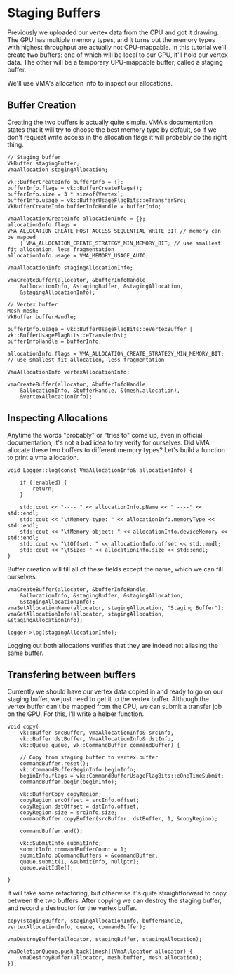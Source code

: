 # Staging Buffers
Previously we uploaded our vertex data from the CPU and got it drawing. The GPU has multiple memory types, and it turns out the memory types with highest throughput are actually not CPU-mappable. In this tutorial we'll create two buffers: one of which will be local to our GPU, it'll hold our vertex data. The other will be a temporary CPU-mappable buffer, called a staging buffer.

We'll use VMA's allocation info to inspect our allocations.

## Buffer Creation
Creating the two buffers is actually quite simple. VMA's documentation states that it will try to choose the best memory type by default, so if we don't request write access in the allocation flags it will probably do the right thing.
```
// Staging buffer
VkBuffer stagingBuffer;
VmaAllocation stagingAllocation;

vk::BufferCreateInfo bufferInfo = {};
bufferInfo.flags = vk::BufferCreateFlags();
bufferInfo.size = 3 * sizeof(Vertex);
bufferInfo.usage = vk::BufferUsageFlagBits::eTransferSrc;
VkBufferCreateInfo bufferInfoHandle = bufferInfo;

VmaAllocationCreateInfo allocationInfo = {};
allocationInfo.flags = VMA_ALLOCATION_CREATE_HOST_ACCESS_SEQUENTIAL_WRITE_BIT // memory can be mapped 
	| VMA_ALLOCATION_CREATE_STRATEGY_MIN_MEMORY_BIT; // use smallest fit allocation, less fragmentation
allocationInfo.usage = VMA_MEMORY_USAGE_AUTO;

VmaAllocationInfo stagingAllocationInfo;

vmaCreateBuffer(allocator, &bufferInfoHandle,
	&allocationInfo, &stagingBuffer, &stagingAllocation,
	&stagingAllocationInfo);

// Vertex buffer
Mesh mesh;
VkBuffer bufferHandle;

bufferInfo.usage = vk::BufferUsageFlagBits::eVertexBuffer | vk::BufferUsageFlagBits::eTransferDst;
bufferInfoHandle = bufferInfo;

allocationInfo.flags = VMA_ALLOCATION_CREATE_STRATEGY_MIN_MEMORY_BIT; // use smallest fit allocation, less fragmentation

VmaAllocationInfo vertexAllocationInfo;

vmaCreateBuffer(allocator, &bufferInfoHandle,
	&allocationInfo, &bufferHandle, &(mesh.allocation),
	&vertexAllocationInfo);
```

## Inspecting Allocations
Anytime the words "probably" or "tries to" come up, even in official documentation, it's not a bad idea to try verify for ourselves. Did VMA allocate these two buffers to different memory types? Let's build a function to print a vma allocation.

```
void Logger::log(const VmaAllocationInfo& allocationInfo) {

	if (!enabled) {
		return;
	}

	std::cout << "---- " << allocationInfo.pName << " ----" << std::endl;
	std::cout << "\tMemory type: " << allocationInfo.memoryType << std::endl;
	std::cout << "\tMemory object: " << allocationInfo.deviceMemory << std::endl;
	std::cout << "\tOffset: " << allocationInfo.offset << std::endl;
	std::cout << "\tSize: " << allocationInfo.size << std::endl;
}
```

Buffer creation will fill all of these fields except the name, which we can fill ourselves.
```
vmaCreateBuffer(allocator, &bufferInfoHandle,
	&allocationInfo, &stagingBuffer, &stagingAllocation,
	&stagingAllocationInfo);
vmaSetAllocationName(allocator, stagingAllocation, "Staging Buffer");
vmaGetAllocationInfo(allocator, stagingAllocation, &stagingAllocationInfo);

logger->log(stagingAllocationInfo);
```

Logging out both allocations verifies that they are indeed not aliasing the same buffer.

## Transfering between buffers
Currently we should have our vertex data copied in and ready to go on our staging buffer, we just need to get it to the vertex buffer. Although the vertex buffer can't be mapped from the CPU, we can submit a transfer job on the GPU. For this, I'll write a helper function.

```
void copy(
	vk::Buffer srcBuffer, VmaAllocationInfo& srcInfo,
	vk::Buffer dstBuffer, VmaAllocationInfo& dstInfo,
	vk::Queue queue, vk::CommandBuffer commandBuffer) {

	// Copy from staging buffer to vertex buffer
	commandBuffer.reset();
	vk::CommandBufferBeginInfo beginInfo;
	beginInfo.flags = vk::CommandBufferUsageFlagBits::eOneTimeSubmit;
	commandBuffer.begin(beginInfo);

	vk::BufferCopy copyRegion;
	copyRegion.srcOffset = srcInfo.offset;
	copyRegion.dstOffset = dstInfo.offset;
	copyRegion.size = srcInfo.size;
	commandBuffer.copyBuffer(srcBuffer, dstBuffer, 1, &copyRegion);

	commandBuffer.end();

	vk::SubmitInfo submitInfo;
	submitInfo.commandBufferCount = 1;
	submitInfo.pCommandBuffers = &commandBuffer;
	queue.submit(1, &submitInfo, nullptr);
	queue.waitIdle();

}
```

It will take some refactoring, but otherwise it's quite straightforward to copy between the two buffers. After copying we can destroy the staging buffer, and record a destructor for the vertex buffer.
```
copy(stagingBuffer, stagingAllocationInfo, bufferHandle, vertexAllocationInfo, queue, commandBuffer);

vmaDestroyBuffer(allocator, stagingBuffer, stagingAllocation);

vmaDeletionQueue.push_back([mesh](VmaAllocator allocator) {
	vmaDestroyBuffer(allocator, mesh.buffer, mesh.allocation);
});
```
